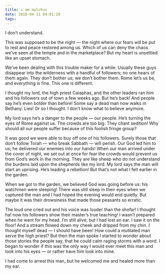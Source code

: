 ```yaml
---
title: i am malchus
date: 2018-04-11 04:01:28
tags:
---
```

I don’t understand.

This was supposed to be the night — the night where our fears will be put to rest and peace restored among us. Which of us can deny the chaos we’ve seen at the temple and in the marketplace? But my heart is unsettled like an upset stomach.

We've been dealing with this trouble maker for a while. Usually these guys disappear into the wilderness with a handful of followers; no one hears of them again. They don’t bother us; we don’t bother them. Rome let’s us be, and everything is fine. This one is different. 

I thought my lord, the high priest Caiaphas, and the other leaders ran him and his followers out of town a few weeks ago. But he’s back! And people say he’s even bolder than before! Some say a dead man now walks in Bethany. Lies! Or so I thought. I don’t know what to believe anymore.

My lord says he’s a danger to the people — our people. He’s turning the eyes of Rome against us. The crowds are too big. They chant sedition! Why should all our people suffer because of this foolish fringe group? 

It was good we were able to buy off one of his followers. Surely those that don’t follow Torah — who break Sabbath — will perish. Our God led him to us; he delivered our enemies into our hands! When our man arrived under the cover of night, we set out at once for fear the crowds would prevent us from God’s work in the morning. They are like sheep who do not understand the burdens laid upon the shepherds like my lord. My lord says the man will start an uprising. He’s leading a rebellion! But that’s not what I felt earlier in the garden.

When we got to the garden, we believed God was going before us: his watchmen were sleeping!  There was still sleep in their eyes when we captured the man and I had hoped the evening would end quietly. But maybe it was their drowsiness that made those peasants so erratic.

The loud one cried out and his voice was louder than the shofar! I thought ha! now his followers show their master’s true teaching! I wasn’t prepared when he went for my head. I’m still alive, but I had lost an ear. I saw it on the floor! And a stream flowed down my cheek and dripped from my chin. I thought myself dead — I should have been! How could a mutilated man serve the high priest? But then the man spoke I started to wonder about those stories the people say, that he could calm raging storms with a word. I began to wonder if this was the only way I would ever meet this man and look into his eyes — or rather have him look into mine.

I had come to arrest this man, but he welcomed me and healed more than my ear.

